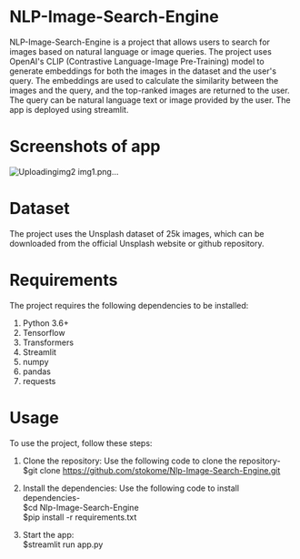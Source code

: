 # NLP-Image-Search-Engine
NLP-Image-Search-Engine is a project that allows users to search for images based on natural language or image queries. The project uses OpenAI's CLIP (Contrastive Language-Image Pre-Training) model to generate embeddings for both the images in the dataset and the user's query. The embeddings are used to calculate the similarity between the images and the query, and the top-ranked images are returned to the user. The query can be natural language text or image provided by the user. The app is deployed using streamlit.

# Screenshots of app
![Uploading![img2](https://user-images.githubusercontent.com/87638990/232869820-fc824eeb-6266-408b-bbfe-0875355a5fd5.png)
 img1.png…]()

# Dataset
The project uses the Unsplash dataset of 25k images, which can be downloaded from the official Unsplash website or github repository.

# Requirements
The project requires the following dependencies to be installed:
1. Python 3.6+
2. Tensorflow
3. Transformers
4. Streamlit
5. numpy
6. pandas
7. requests

# Usage
To use the project, follow these steps:

1. Clone the repository: 
  Use the following code to clone the repository-                                                                                                                         
  $git clone https://github.com/stokome/Nlp-Image-Search-Engine.git
  
2. Install the dependencies:
  Use the following code to install dependencies-                                                                                                                         
  $cd Nlp-Image-Search-Engine                                                                                                                                             
  $pip install -r requirements.txt
  
3. Start the app:                                                                                                                                                         
  $streamlit run app.py
  
